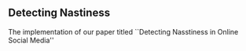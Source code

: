 ## Detecting Nastiness

The implementation of our paper titled ``Detecting Nasstiness in Online Social Media''
